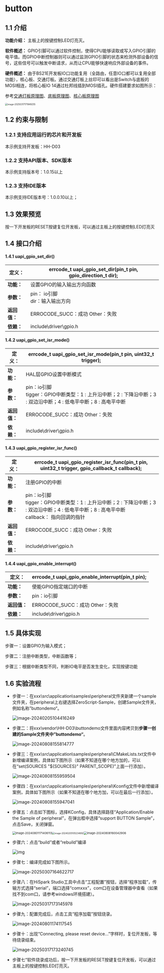 # button

## 1.1 介绍

**功能介绍：** 主板上的按键控制LED灯亮灭。

**软件概述：** GPIO引脚可以通过软件控制，使得CPU能够读取或写入GPIO引脚的电平值。而GPIO中断控制器则可以通过监测GPIO引脚的状态来检测外部设备的信号，这些信号可以触发中断请求，从而让CPU能够快速响应外部设备的事件。

**硬件概述：** 由于BS21E开发板IO口功能复用（全路由，任意IO口都可以复用全部功能），核心板、交通灯板。通过交通灯板上丝印可以看出是Switch与底板的MOSI相连，将核心板IO 14通过杜邦线插到MOSI插孔。硬件搭建要求如图所示：

  参考[交通灯板原理图](../../../../docs/hardware/HH-D03/HiSpark_WiFi_IoT_SSL_VER.A.pdf)、[底板原理图](../../../../docs/hardware/HH-D03/HiSpark_WiFi_IoT_EXB_VER.A.pdf)、[核心板原理图](../../../../docs/hardware/HH-D03/HH-D03_原理图_V01.pdf)

<img src="../../../../docs/pic/beep/image-20250317171949255-17454042737691.png" alt="image-20250317171949255" style="zoom:50%;" />

## 1.2 约束与限制

### 1.2.1 支持应用运行的芯片和开发板

  本示例支持开发板：HH-D03

### 1.2.2 支持API版本、SDK版本

  本示例支持版本号：1.0.15以上

### 1.2.3 支持IDE版本

  本示例支持IDE版本号：1.0.0.10以上；

## 1.3 效果预览

按一下开发板的RESET按键复位开发板，可以通过主板上的按键控制LED灯亮灭

## 1.4 接口介绍

#### 1.4.1 uapi_gpio_set_dir()


| **定义：**   | errcode_t uapi_gpio_set_dir(pin_t pin, gpio_direction_t dir); |
| ------------ | ------------------------------------------------------------- |
| **功能：**   | 设置GPIO的输入输出方向函数                                    |
| **参数：**   | pin： io引脚<br/>dir：输入输出方向                            |
| **返回值：** | ERROCODE_SUCC：成功    Other：失败                            |
| **依赖：**   | include\driver\gpio.h                                         |

#### 1.4.2 uapi_gpio_set_isr_mode()


| 定义：       | errcode_t uapi_gpio_set_isr_mode(pin_t pin, uint32_t trigger);                                                       |
| ------------ | -------------------------------------------------------------------------------------------------------------------- |
| **功能：**   | HAL层GPIO设置中断模式                                                                                                |
| **参数：**   | pin：io引脚<br/>tigger：GPIO中断类型：1 : 上升沿中断；2 : 下降沿中断；3 : 双边沿中断；4 : 低电平中断；8 : 高电平中断 |
| **返回值：** | ERROCODE_SUCC：成功    Other：失败                                                                                   |
| **依赖：**   | include\driver\gpio.h                                                                                                |

#### 1.4.3 uapi_gpio_register_isr_func()


| **定义：**   | errcode_t uapi_gpio_register_isr_func(pin_t pin, uint32_t trigger, gpio_callback_t callback);                                                        |
| ------------ | ---------------------------------------------------------------------------------------------------------------------------------------------------- |
| **功能：**   | 注册GPIO的中断                                                                                                                                       |
| **参数：**   | pin：io引脚<br/>tigger：GPIO中断类型：1 : 上升沿中断；2 : 下降沿中断；3 : 双边沿中断；4 : 低电平中断；8 : 高电平中断  <br/>callback： 指向回调的指针 |
| **返回值：** | ERROCODE_SUCC：成功    Other：失败                                                                                                                   |
| **依赖：**   | include\driver\gpio.h                                                                                                                                |

#### 1.4.4 uapi_gpio_enable_interrupt()


| **定义：**   | errcode_t uapi_gpio_enable_interrupt(pin_t pin); |
| ------------ | ------------------------------------------------ |
| **功能：**   | 使能GPIO指定端口的中断                           |
| **参数：**   | pin：io引脚                                      |
| **返回值：** | ERROCODE_SUCC：成功    Other：失败               |
| **依赖：**   | include\driver\gpio.h                            |

## 1.5 具体实现

步骤一：设置GPIO为输入模式；

步骤二：注册中断类型，中断函数等；

步骤三：根据中断类型不同，判断IO电平是否发生变化，实现按键功能

## 1.6 实验流程

- 步骤一：在xxx\src\application\samples\peripheral文件夹新建一个sample文件夹，在peripheral上右键选择ZeroScript-Sample，创建Sample文件夹，例如名称”buttondemo“。

  ![image-20240205104416249](../../../../docs/pic/beep/image-20240801170551992.png)
- 步骤二：将xxx\vendor\HH-D03\buttondemo文件里面内容拷贝到**步骤一创建的Sample文件夹中”buttondemo“**。

  ![image-20240808155814777](../../../../docs/pic/button/image-20240808155814777.png)
- 步骤三：在xxx\src\application\samples\peripheral\CMakeLists.txt文件中新增编译案例，具体如下图所示（如果不知道在哪个地方加的，可以在“set(SOURCES "${SOURCES}" PARENT_SCOPE)”上面一行添加）。

  ![image-20240808155959504](../../../../docs/pic/button/image-20240808155959504.png)
- 步骤四：在xxx\src\application\samples\peripheral\Kconfig文件中新增编译案例，具体如下图所示（如果不知道在哪个地方加，可以在最后一行添加）。

  ![image-20240808155947041](../../../../docs/pic/button/image-20240808155947041.png)
- 步骤五：点击如下图标，选择KConfig，具体选择路径“Application/Enable the Sample of peripheral”，在弹出框中选择“support BUTTON Sample”，点击Save，关闭弹窗。

  <img src="../../../../docs/pic/beep/image-20240801171406113.png" alt="image-20240801171406113" style="zoom: 67%;" /><img src="../../../../docs/pic/beep/image-20240205105234692-17119401758316.png" alt="image-20240205105234692" style="zoom: 50%;" /><img src="../../../../docs/pic/button/image-20240808160042906.png" alt="image-20240808160042906" style="zoom:67%;" />
- 步骤六：点击“build”或者“rebuild”编译

  ![img](../../../../docs/pic/button/854badb5d2ae480c8827d80c5a993c45.png)
- 步骤七：编译完成如下图所示。

  ![image-20250307164622717](../../../../docs/pic/button/image-20250307164622717.png)
- 步骤八：在HiSpark Studio工具中点击“工程配置”按钮，选择“程序加载”，传输方式选择“serial”，端口选择“comxxx”，com口在设备管理器中查看（如果找不到com口，请参考windows环境搭建）。

  ![image-20250317173145978](../../../../docs/pic/tools/image-20250317173145978.png)
- 步骤九：配置完成后，点击工具“程序加载”按钮烧录。

  ![image-20240801174117545](../../../../docs/pic/beep/image-20240801174117545.png)
- 步骤十：出现“Connecting, please reset device...”字样时，复位开发板，等待烧录结束。

  ![image-20250317173240745](../../../../docs/pic/tools/image-20240801174230202.png)
- 步骤七“软件烧录成功后，按一下开发板的RESET按键复位开发板，可以通过主板上的按键控制LED灯亮灭。
